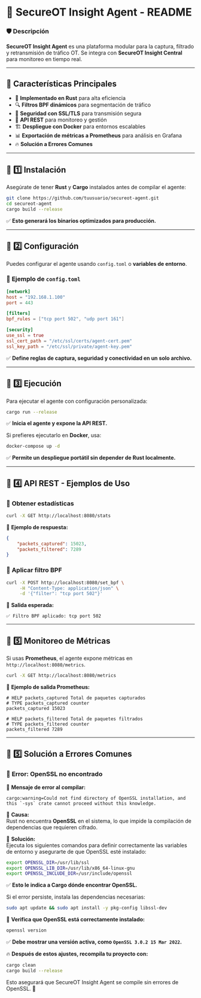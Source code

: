 # 📌 **SecureOT Insight Agent - README**
### 🛡️ **Descripción**
**SecureOT Insight Agent** es una plataforma modular para la captura, filtrado y retransmisión de tráfico OT. Se integra con **SecureOT Insight Central** para monitoreo en tiempo real.

---

## 🚀 **Características Principales**
- 🦀 **Implementado en Rust** para alta eficiencia  
- 🔍 **Filtros BPF dinámicos** para segmentación de tráfico  
- 🔐 **Seguridad con SSL/TLS** para transmisión segura  
- 📡 **API REST** para monitoreo y gestión  
- 🏗️ **Despliegue con Docker** para entornos escalables  
- 📊 **Exportación de métricas a Prometheus** para análisis en Grafana  
- 🔥 **Solución a Errores Comunes**

---

## 🔹 **1️⃣ Instalación**
Asegúrate de tener **Rust** y **Cargo** instalados antes de compilar el agente:

```bash
git clone https://github.com/tuusuario/secureot-agent.git
cd secureot-agent
cargo build --release
```
✅ **Esto generará los binarios optimizados para producción.**

---

## 🔹 **2️⃣ Configuración**
Puedes configurar el agente usando `config.toml` o **variables de entorno**.

### 📜 **Ejemplo de `config.toml`**
```toml
[network]
host = "192.168.1.100"
port = 443

[filters]
bpf_rules = ["tcp port 502", "udp port 161"]

[security]
use_ssl = true
ssl_cert_path = "/etc/ssl/certs/agent-cert.pem"
ssl_key_path = "/etc/ssl/private/agent-key.pem"
```
✅ **Define reglas de captura, seguridad y conectividad en un solo archivo.**

---

## 🔹 **3️⃣ Ejecución**
Para ejecutar el agente con configuración personalizada:

```bash
cargo run --release
```
✅ **Inicia el agente y expone la API REST.**

Si prefieres ejecutarlo en **Docker**, usa:

```bash
docker-compose up -d
```
✅ **Permite un despliegue portátil sin depender de Rust localmente.**

---

## 🔹 **4️⃣ API REST - Ejemplos de Uso**
### 📜 **Obtener estadísticas**
```bash
curl -X GET http://localhost:8080/stats
```
📜 **Ejemplo de respuesta:**
```json
{
    "packets_captured": 15023,
    "packets_filtered": 7289
}
```

### 📜 **Aplicar filtro BPF**
```bash
curl -X POST http://localhost:8080/set_bpf \
     -H "Content-Type: application/json" \
     -d '{"filter": "tcp port 502"}'
```
📜 **Salida esperada:**
```
✅ Filtro BPF aplicado: tcp port 502
```

---

## 🔹 **5️⃣ Monitoreo de Métricas**
Si usas **Prometheus**, el agente expone métricas en `http://localhost:8080/metrics`.

```bash
curl -X GET http://localhost:8080/metrics
```
📜 **Ejemplo de salida Prometheus:**
```
# HELP packets_captured Total de paquetes capturados
# TYPE packets_captured counter
packets_captured 15023

# HELP packets_filtered Total de paquetes filtrados
# TYPE packets_filtered counter
packets_filtered 7289
```
---

## 🔹 **5️⃣ Solución a Errores Comunes**
### 📌 **Error: OpenSSL no encontrado**
📜 **Mensaje de error al compilar:**
```
cargo:warning=Could not find directory of OpenSSL installation, and this `-sys` crate cannot proceed without this knowledge.
```

📌 **Causa:**  
Rust no encuentra **OpenSSL** en el sistema, lo que impide la compilación de dependencias que requieren cifrado.  

📌 **Solución:**  
Ejecuta los siguientes comandos para definir correctamente las variables de entorno y asegurarte de que OpenSSL esté instalado:  

```bash
export OPENSSL_DIR=/usr/lib/ssl
export OPENSSL_LIB_DIR=/usr/lib/x86_64-linux-gnu
export OPENSSL_INCLUDE_DIR=/usr/include/openssl
```
✅ **Esto le indica a Cargo dónde encontrar OpenSSL.**  

Si el error persiste, instala las dependencias necesarias:
```bash
sudo apt update && sudo apt install -y pkg-config libssl-dev
```

📜 **Verifica que OpenSSL está correctamente instalado:**
```bash
openssl version
```
✅ **Debe mostrar una versión activa, como `OpenSSL 3.0.2 15 Mar 2022`.**  

🔥 **Después de estos ajustes, recompila tu proyecto con:**
```bash
cargo clean
cargo build --release
```
Esto asegurará que SecureOT Insight Agent se compile sin errores de OpenSSL. 🚀  

